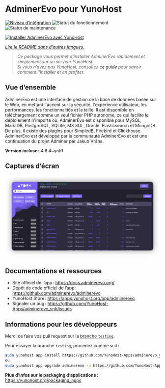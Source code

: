 <!--
Nota bene : ce README est automatiquement généré par <https://github.com/YunoHost/apps/tree/master/tools/readme_generator>
Il NE doit PAS être modifié à la main.
-->

# AdminerEvo pour YunoHost

[![Niveau d’intégration](https://dash.yunohost.org/integration/adminerevo.svg)](https://ci-apps.yunohost.org/ci/apps/adminerevo/) ![Statut du fonctionnement](https://ci-apps.yunohost.org/ci/badges/adminerevo.status.svg) ![Statut de maintenance](https://ci-apps.yunohost.org/ci/badges/adminerevo.maintain.svg)

[![Installer AdminerEvo avec YunoHost](https://install-app.yunohost.org/install-with-yunohost.svg)](https://install-app.yunohost.org/?app=adminerevo)

*[Lire le README dans d'autres langues.](./ALL_README.md)*

> *Ce package vous permet d’installer AdminerEvo rapidement et simplement sur un serveur YunoHost.*  
> *Si vous n’avez pas YunoHost, consultez [ce guide](https://yunohost.org/install) pour savoir comment l’installer et en profiter.*

## Vue d’ensemble

AdminerEvo est une interface de gestion de la base de données basée sur le Web, en mettant l'accent sur la sécurité, l'expérience utilisateur, les performances, les fonctionnalités et la taille. Il est disponible en téléchargement comme un seul fichier PHP autonome, ce qui facilite le déploiement n'importe où. AdminerEvo est disponible pour MySQL, MariaDB, PostgreSQL, SQLite, MS SQL, Oracle, Elasticsearch et MongoDB. De plus, il existe des plugins pour SimpledB, Firebird et Clickhouse. AdminerEvo est développé par la communauté AdminerEvo et est une continuation du projet Adminer par Jakub Vrána.

**Version incluse :** 4.8.4~ynh1

## Captures d’écran

![Capture d’écran de AdminerEvo](./doc/screenshots/screenshot.png)

## Documentations et ressources

- Site officiel de l’app : <https://docs.adminerevo.org/>
- Dépôt de code officiel de l’app : <https://github.com/adminerevo/adminerevo>
- YunoHost Store : <https://apps.yunohost.org/app/adminerevo>
- Signaler un bug : <https://github.com/YunoHost-Apps/adminerevo_ynh/issues>

## Informations pour les développeurs

Merci de faire vos pull request sur la [branche `testing`](https://github.com/YunoHost-Apps/adminerevo_ynh/tree/testing).

Pour essayer la branche `testing`, procédez comme suit :

```bash
sudo yunohost app install https://github.com/YunoHost-Apps/adminerevo_ynh/tree/testing --debug
ou
sudo yunohost app upgrade adminerevo -u https://github.com/YunoHost-Apps/adminerevo_ynh/tree/testing --debug
```

**Plus d’infos sur le packaging d’applications :** <https://yunohost.org/packaging_apps>
